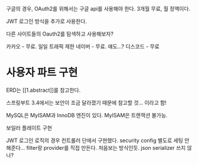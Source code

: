 
구글의 경우, OAuth2를 위해서는 구글 api를 사용해야 한다.
3개월 무료, 월 정액이다.

JWT 로그인 방식을 추가로 사용한다.

다른 사이트들의 Oauth2를 탐색하고 사용해보자?

카카오 - 무료. 일일 트래픽 제한
네이버 - 무료. 얘도...?
디스코드 - 무료


# 사용자 파트 구현

ERD는 [[1.abstract]]를 참고한다.

스프링부트 3.4에서는 보안이 조금 달라졌기 때문에 참고할 것... 이라고 함!

MySQL은 MyISAM과 InnoDB 엔진이 있다.
MyISAM은 트랜잭션 불가능.

보일러 플레이트 구현

JWT 로그인 로직의 경우 컨트롤러 단에서 구현했다.
security config 별도로 세팅 안해준다...
filter랑 provider를 직접 만든다.
처음보는 방식인듯. json serializer 쓰지 않나?

